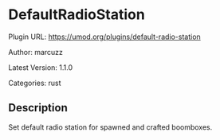 # DefaultRadioStation

Plugin URL: https://umod.org/plugins/default-radio-station

Author: marcuzz

Latest Version: 1.1.0

Categories: rust

## Description

Set default radio station for spawned and crafted boomboxes.
